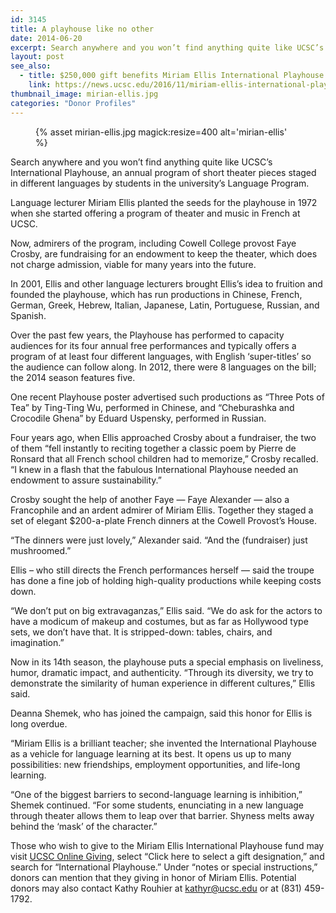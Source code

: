 ```yaml
---
id: 3145
title: A playhouse like no other
date: 2014-06-20
excerpt: Search anywhere and you won’t find anything quite like UCSC’s International Playhouse, an annual program of short theater pieces staged in different languages by students in the university’s Language Program.
layout: post
see_also:
  - title: $250,000 gift benefits Miriam Ellis International Playhouse
    link: https://news.ucsc.edu/2016/11/miriam-ellis-international-playhouse-endowment-feature.html
thumbnail_image: mirian-ellis.jpg
categories: "Donor Profiles"
---
```

<figure class="inline-image right">
{% asset mirian-ellis.jpg magick:resize=400 alt='mirian-ellis' %}
<figcaption></figcaption></figure>

Search anywhere and you won’t find anything quite like UCSC’s International Playhouse, an annual program of short theater pieces staged in different languages by students in the university’s Language Program.

Language lecturer Miriam Ellis planted the seeds for the playhouse in 1972 when she started offering a program of theater and music in French at UCSC.

Now, admirers of the program, including Cowell College provost Faye Crosby, are fundraising for an endowment to keep the theater, which does not charge admission, viable for many years into the future.

In 2001, Ellis and other language lecturers brought Ellis&#8217;s idea to fruition and founded the playhouse, which has run productions in Chinese, French, German, Greek, Hebrew, Italian, Japanese, Latin, Portuguese, Russian, and Spanish.

Over the past few years, the Playhouse has performed to capacity audiences for its four annual free performances and typically offers a program of at least four different languages, with English ‘super-titles’ so the audience can follow along. In 2012, there were 8 languages on the bill; the 2014 season features five.

One recent Playhouse poster advertised such productions as “Three Pots of Tea” by Ting-Ting Wu, performed in Chinese, and “Cheburashka and Crocodile Ghena” by Eduard Uspensky, performed in Russian.

Four years ago, when Ellis approached Crosby about a fundraiser, the two of them “fell instantly to reciting together a classic poem by Pierre de Ronsard that all French school children had to memorize,” Crosby recalled. “I knew in a flash that the fabulous International Playhouse needed an endowment to assure sustainability.&#8221;

Crosby sought the help of another Faye — Faye Alexander — also a Francophile and an ardent admirer of Miriam Ellis. Together they staged a set of elegant $200-a-plate French dinners at the Cowell Provost’s House.

“The dinners were just lovely,&#8221; Alexander said. &#8220;And the (fundraiser) just mushroomed.&#8221;

Ellis – who still directs the French performances herself &#8212; said the troupe has done a fine job of holding high-quality productions while keeping costs down.

&#8220;We don’t put on big extravaganzas,&#8221; Ellis said. “We do ask for the actors to have a modicum of makeup and costumes, but as far as Hollywood type sets, we don’t have that. It is stripped-down: tables, chairs, and imagination.&#8221;

Now in its 14th season, the playhouse puts a special emphasis on liveliness, humor, dramatic impact, and authenticity. “Through its diversity, we try to demonstrate the similarity of human experience in different cultures,” Ellis said.

Deanna Shemek, who has joined the campaign, said this honor for Ellis is long overdue.

&#8220;Miriam Ellis is a brilliant teacher; she invented the International Playhouse as a vehicle for language learning at its best. It opens us up to many possibilities: new friendships, employment opportunities, and life-long learning.

&#8220;One of the biggest barriers to second-language learning is inhibition,&#8221; Shemek continued. &#8220;For some students, enunciating in a new language through theater allows them to leap over that barrier. Shyness melts away behind the &#8216;mask&#8217; of the character.&#8221;

Those who wish to give to the Miriam Ellis International Playhouse fund may visit [UCSC Online Giving](https://securelb.imodules.com/s/1069/index.aspx?sid=1069&gid=1&pgid=761), select &#8220;Click here to select a gift designation,&#8221; and search for &#8220;International Playhouse.&#8221; Under &#8220;notes or special instructions,&#8221; donors can mention that they giving in honor of Miriam Ellis. Potential donors may also contact Kathy Rouhier at <kathyr@ucsc.edu> or at (831) 459-1792.

